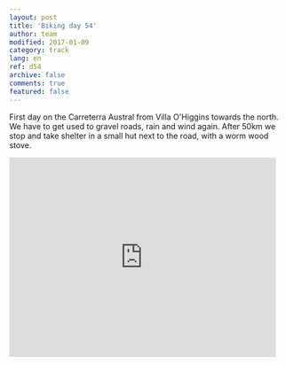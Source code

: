 ```yaml
---   
layout: post 
title: 'Biking day 54'  
author: team 
modified: 2017-01-09
category: track 
lang: en 
ref: d54
archive: false 
comments: true 
featured: false 
--- 
```


 First day on the Carreterra Austral from Villa O'Higgins towards the north. We have to get used to gravel roads, rain and wind again. After 50km we stop and take shelter in a small hut next to the road, with a worm wood stove.                                                                                                                                                           

<iframe width='480' height='360' src='http://track-kit.net/maps_s3/?v=embed&track=234073.gpx' frameborder='0' allowfullscreen></iframe>
